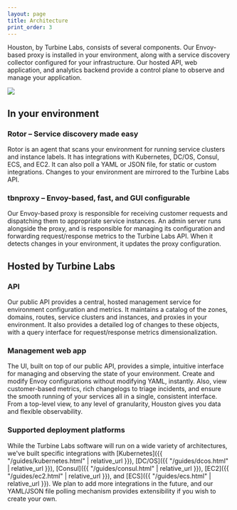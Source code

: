 ```yaml
---
layout: page
title: Architecture
print_order: 3
---
```


[//]: # ( Copyright 2018 Turbine Labs, Inc.                                   )
[//]: # ( you may not use this file except in compliance with the License.    )
[//]: # ( You may obtain a copy of the License at                             )
[//]: # (                                                                     )
[//]: # (     http://www.apache.org/licenses/LICENSE-2.0                      )
[//]: # (                                                                     )
[//]: # ( Unless required by applicable law or agreed to in writing, software )
[//]: # ( distributed under the License is distributed on an "AS IS" BASIS,   )
[//]: # ( WITHOUT WARRANTIES OR CONDITIONS OF ANY KIND, either express or     )
[//]: # ( implied. See the License for the specific language governing        )
[//]: # ( permissions and limitations under the License.                      )

Houston, by Turbine Labs, consists of several components. Our Envoy-based proxy
is installed in your environment, along with a service discovery collector
configured for your infrastructure. Our hosted API, web application, and
analytics backend provide a control plane to observe and manage your
application.

<img src="/assets/arch_lm.png"/>

## In your environment

### Rotor – Service discovery made easy

Rotor is an agent that scans your environment for running service clusters
and instance labels. It has integrations with Kubernetes, DC/OS, Consul, ECS,
and EC2. It can also poll a YAML or JSON file, for static or custom
integrations. Changes to your environment are mirrored to the Turbine Labs API.

### tbnproxy – Envoy-based, fast, and GUI configurable

Our Envoy-based proxy is responsible for receiving customer requests and
dispatching them to appropriate service instances. An admin server runs
alongside the proxy, and is responsible for managing its configuration and
forwarding request/response metrics to the Turbine Labs API. When it detects
changes in your environment, it updates the proxy configuration.

## Hosted by Turbine Labs

### API

Our public API provides a central, hosted management service for environment
configuration and metrics. It maintains a catalog of the zones, domains,
routes, service clusters and instances, and proxies in your environment. It
also provides a detailed log of changes to these objects, with a query
interface for request/response metrics dimensionalization.

### Management web app

The UI, built on top of our public API, provides a simple, intuitive
interface for managing and observing the state of your environment. Create and
modify Envoy configurations without modifying YAML, instantly. Also, view
customer-based metrics, rich changelogs to triage incidents, and ensure the
smooth running of your services all in a single, consistent interface. From a
top-level view, to any level of granularity, Houston gives you data and
flexible observability.


### Supported deployment platforms
While the Turbine Labs software will run on a wide variety of architectures,
we've built specific integrations with [Kubernetes]({{ "/guides/kubernetes.html" | relative_url }}), [DC/OS]({{ "/guides/dcos.html" | relative_url }}), [Consul]({{ "/guides/consul.html" | relative_url }}), [EC2]({{ "/guides/ec2.html" | relative_url }}), and
[ECS]({{ "/guides/ecs.html" | relative_url }}). We plan to add more integrations in the future, and our YAML/JSON
file polling mechanism provides extensibility if you wish to create your own.
